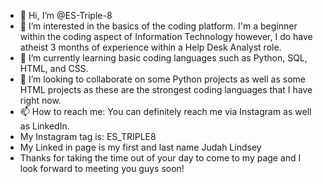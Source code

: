 - 👋 Hi, I’m @ES-Triple-8
- 👀 I’m interested in the basics of the coding platform. I'm a beginner within the coding aspect of Information Technology however, I do have atheist 3 months of experience within a Help Desk Analyst role.
- 🌱 I’m currently learning basic coding languages such as Python, SQL, HTML, and CSS.
- 💞️ I’m looking to collaborate on some Python projects as well as some HTML projects as these are the strongest coding languages that I have right now. 
- 📫 How to reach me: You can definitely reach me via Instagram as well as LinkedIn. 
- My Instagram tag is: ES_TRIPLE8
- My Linked in page is my first and last name Judah Lindsey
- Thanks for taking the time out of your day to come to my page and I look forward to meeting you guys soon!

<!---
ES-Triple-8/ES-Triple-8 is a ✨ special ✨ repository because its `README.md` (this file) appears on your GitHub profile.
You can click the Preview link to take a look at your changes.
--->
